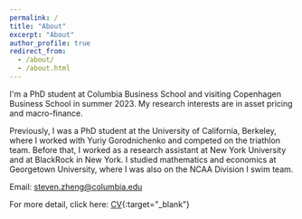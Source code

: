 ```yaml
---
permalink: /
title: "About"
excerpt: "About"
author_profile: true
redirect_from: 
  - /about/
  - /about.html
---
```



I'm a PhD student at Columbia Business School and visiting Copenhagen Business School in summer 2023. My research interests are in asset pricing and macro-finance.

Previously, I was a PhD student at the University of California, Berkeley, where I worked with Yuriy Gorodnichenko and competed on the triathlon team. Before that, I worked as a research assistant at New York University and at BlackRock in New York. I studied mathematics and economics at Georgetown University, where I was also on the NCAA Division I swim team.

Email: [steven.zheng@columbia.edu](mailto:steven.zheng@columbia.edu)

For more detail, click here: [CV](https://stevenzheng1.github.io/files/zheng_cv.pdf){:target="_blank"}
